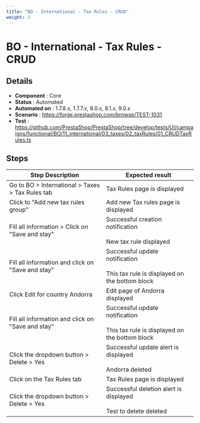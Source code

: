 ```yaml
---
title: "BO - International - Tax Rules - CRUD"
weight: 3
---
```


# BO - International - Tax Rules - CRUD
## Details
* **Component** : Core
* **Status** : Automated
* **Automated on** : 1.7.8.x, 1.7.7.x, 8.0.x, 8.1.x, 9.0.x
* **Scenario** : https://forge.prestashop.com/browse/TEST-1031
* **Test** : https://github.com/PrestaShop/PrestaShop/tree/develop/tests/UI/campaigns/functional/BO/11_international/03_taxes/02_taxRules/01_CRUDTaxRules.ts

## Steps
| Step Description | Expected result |
| ----- | ----- |
| Go to BO > International > Taxes > Tax Rules tab | Tax Rules page is displayed |
| Click to "Add new tax rules group" | Add new Tax rules page is displayed |
| Fill all information > Click on "Save and stay" | Successful creation notification<br><br>New tax rule displayed |
| Fill all information and click on "Save and stay" | Successful update notification<br><br>This tax rule is displayed on the bottom block |
| Click Edit for country Andorra | Edit page of Andorra displayed |
| Fill all information and click on "Save and stay" | Successful update notification<br><br>This tax rule is displayed on the bottom block |
| Click the dropdown button > Delete > Yes | Successful update alert is displayed<br><br>Andorra deleted |
| Click on the Tax Rules tab | Tax Rules page is displayed |
| Click the dropdown button > Delete > Yes | Successful deletion alert is displayed<br><br>Test to delete deleted |
